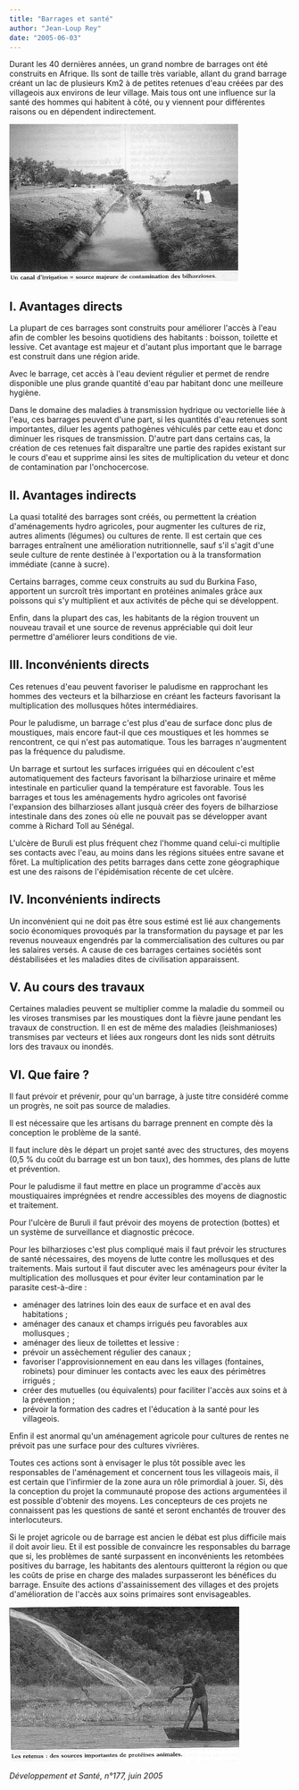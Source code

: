 ```yaml
---
title: "Barrages et santé"
author: "Jean-Loup Rey"
date: "2005-06-03"
---
```


<div class="teaser"><p>Durant les 40 dernières années, un grand nombre de barrages ont été construits en Afrique. Ils sont de taille très variable, allant du grand barrage créant un lac de plusieurs Km2 à de petites retenues d'eau créées par des villageois aux environs de leur village. Mais tous ont une influence sur la santé des hommes qui habitent à côté, ou y viennent pour différentes raisons ou en dépendent indirectement.</p></div>

![](i999-1.jpg)

## I. Avantages directs

La plupart de ces barrages sont construits pour améliorer l'accès à l'eau afin de combler les besoins quotidiens des habitants : boisson, toilette et lessive. Cet avantage est majeur et d'autant plus important que le barrage est construit dans une région aride.

Avec le barrage, cet accès à l'eau devient régulier et permet de rendre disponible une plus grande quantité d'eau par habitant donc une meilleure hygiène.

Dans le domaine des maladies à transmission hydrique ou vectorielle liée à l'eau, ces barrages peuvent d'une part, si les quantités d'eau retenues sont importantes, diluer les agents pathogènes véhiculés par cette eau et donc diminuer les risques de transmission. D'autre part dans certains cas, la création de ces retenues fait disparaître une partie des rapides existant sur le cours d'eau et supprime ainsi les sites de multiplication du veteur et donc de contamination par l'onchocercose.

## II. Avantages indirects

La quasi totalité des barrages sont créés, ou permettent la création d'aménagements hydro agricoles, pour augmenter les cultures de riz, autres aliments (légumes) ou cultures de rente. Il est certain que ces barrages entraînent une amélioration nutritionnelle, sauf s'il s'agit d'une seule culture de rente destinée à l'exportation ou à la transformation immédiate (canne à sucre).

Certains barrages, comme ceux construits au sud du Burkina Faso, apportent un surcroît très important en protéines animales grâce aux poissons qui s'y multiplient et aux activités de pêche qui se développent.

Enfin, dans la plupart des cas, les habitants de la région trouvent un nouveau travail et une source de revenus appréciable qui doit leur permettre d'améliorer leurs conditions de vie.

## III. Inconvénients directs

Ces retenues d'eau peuvent favoriser le paludisme en rapprochant les hommes des vecteurs et la bilharziose en créant les facteurs favorisant la multiplication des mollusques hôtes intermédiaires.

Pour le paludisme, un barrage c'est plus d'eau de surface donc plus de moustiques, mais encore faut-il que ces moustiques et les hommes se rencontrent, ce qui n'est pas automatique. Tous les barrages n'augmentent pas la fréquence du paludisme.

Un barrage et surtout les surfaces irriguées qui en découlent c'est automatiquement des facteurs favorisant la bilharziose urinaire et même intestinale en particulier quand la température est favorable. Tous les barrages et tous les aménagements hydro agricoles ont favorisé l'expansion des bilharzioses allant jusquà créer des foyers de bilharziose intestinale dans des zones où elle ne pouvait pas se développer avant comme à Richard Toll au Sénégal.

L'ulcère de Buruli est plus fréquent chez l'homme quand celui-ci multiplie ses contacts avec l'eau, au moins dans les régions situées entre savane et fôret. La multiplication des petits barrages dans cette zone géographique est une des raisons de l'épidémisation récente de cet ulcère.

## IV. Inconvénients indirects

Un inconvénient qui ne doit pas être sous estimé est lié aux changements socio économiques provoqués par la transformation du paysage et par les revenus nouveaux engendrés par la commercialisation des cultures ou par les salaires versés. A cause de ces barrages certaines sociétés sont déstabilisées et les maladies dites de civilisation apparaissent.

## V. Au cours des travaux

Certaines maladies peuvent se multiplier comme la maladie du sommeil ou les viroses transmises par les moustiques dont la fièvre jaune pendant les travaux de construction. Il en est de même des maladies (leishmanioses) transmises par vecteurs et liées aux rongeurs dont les nids sont détruits lors des travaux ou inondés.

## VI. Que faire ?

Il faut prévoir et prévenir, pour qu'un barrage, à juste titre considéré comme un progrès, ne soit pas source de maladies.

Il est nécessaire que les artisans du barrage prennent en compte dès la conception le problème de la santé.

Il faut inclure dès le départ un projet santé avec des structures, des moyens (0,5 % du coût du barrage est un bon taux), des hommes, des plans de lutte et prévention.

Pour le paludisme il faut mettre en place un programme d'accès aux moustiquaires imprégnées et rendre accessibles des moyens de diagnostic et traitement.

Pour l'ulcère de Buruli il faut prévoir des moyens de protection (bottes) et un système de surveillance et diagnostic précoce.

Pour les bilharzioses c'est plus compliqué mais il faut prévoir les structures de santé nécessaires, des moyens de lutte contre les mollusques et des traitements. Mais surtout il faut discuter avec les aménageurs pour éviter la multiplication des mollusques et pour éviter leur contamination par le parasite cest-à-dire :

- aménager des latrines loin des eaux de surface et en aval des habitations ;
- aménager des canaux et champs irrigués peu favorables aux mollusques ;
- aménager des lieux de toilettes et lessive :
- prévoir un assèchement régulier des canaux ;
- favoriser l'approvisionnement en eau dans les villages (fontaines, robinets) pour diminuer les contacts avec les eaux des périmètres irrigués ;
- créer des mutuelles (ou équivalents) pour faciliter l'accès aux soins et à la prévention ;
- prévoir la formation des cadres et l'éducation à la santé pour les villageois.

Enfin il est anormal qu'un aménagement agricole pour cultures de rentes ne prévoit pas une surface pour des cultures vivrières.

Toutes ces actions sont à envisager le plus tôt possible avec les responsables de l'aménagement et concernent tous les villageois mais, il est certain que l'infirmier de la zone aura un rôle primordial à jouer. Si, dès la conception du projet la communauté propose des actions argumentées il est possible d'obtenir des moyens. Les concepteurs de ces projets ne connaissent pas les questions de santé et seront enchantés de trouver des interlocuteurs.

Si le projet agricole ou de barrage est ancien le débat est plus difficile mais il doit avoir lieu. Et il est possible de convaincre les responsables du barrage que si, les problèmes de santé surpassent en inconvénients les retombées positives du barrage, les habitants des alentours quitteront la région ou que les coûts de prise en charge des malades surpasseront les bénéfices du barrage. Ensuite des actions d'assainissement des villages et des projets d'amélioration de l'accès aux soins primaires sont envisageables.

![](i999-2.jpg)

*Développement et Santé, n°177, juin 2005*
